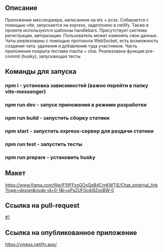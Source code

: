 Описание
---
Приложение мессенджера, написанное на ets + pcss. Собирается с помощью vite, запускается на express, задеплоено в netlify. Также в проекте используются шаблоны handlebars.
Присутствует система регистрации, авторизации. Пользователь может изменять свои данные. Чаты реализованы с помощью протокола WebSocket, есть возможность создания чата. удаления и добавления туда участников. Часть приложения покрыта тестами macha + chai. Реализована функция pre-commit (husky), запускающая тесты

Команды для запуска
---
### npm i - установка зависимостей (важно перейти в папку vite-messenger) 
### npm run dev - запуск приложения в режиме разработки
### npm run build - запустить сборку статики 
### npm start - запустить express-сервер для раздачи статики
### npm run test - запустить тесты
### npm run prepare - установить husky 

Макет
---
https://www.figma.com/file/jF5fFFzgGOxQeB4CmKWTiE/Chat_external_link?type=design&node-id=0-1&t=pPsZUF0o4i9ZsnBW-0

Ссылка на pull-request
---
[#1](https://github.com/cupOfTea321/middle.messenger.praktikum.yandex/pull/7)

Ссылка на опубликованное приложение
--- 
https://ymess.netlify.app/

